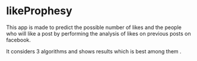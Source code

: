 # likeProphesy

This app is made to  predict the possible number of likes and the
people who will like a post by performing the analysis of likes on previous
posts on facebook. 

It considers 3 algorithms and shows results which is best among them .
